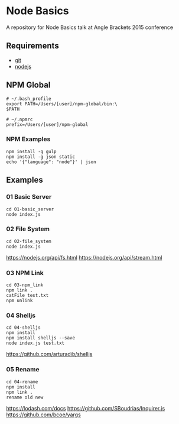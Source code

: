 # Node Basics

A repository for Node Basics talk at Angle Brackets 2015 conference

## Requirements

- [git](http://git-scm.com/)
- [nodejs](https://nodejs.org/)

## NPM Global

    # ~/.bash_profile
    export PATH=/Users/[user]/npm-global/bin:\
    $PATH

    # ~/.npmrc
    prefix=/Users/[user]/npm-global

### NPM Examples

    npm install -g gulp
    npm install -g json static
    echo '{"language": "node"}' | json

## Examples

### 01 Basic Server

    cd 01-basic_server
    node index.js

### 02 File System

    cd 02-file_system
    node index.js

<https://nodejs.org/api/fs.html>
<https://nodejs.org/api/stream.html>

### 03 NPM Link

    cd 03-npm_link
    npm link .
    catFile test.txt
    npm unlink

### 04 Shelljs

    cd 04-shelljs
    npm install
    npm install shelljs --save
    node index.js test.txt

<https://github.com/arturadib/shelljs>

### 05 Rename

    cd 04-rename
    npm install
    npm link .
    rename old new

<https://lodash.com/docs>
<https://github.com/SBoudrias/Inquirer.js>
<https://github.com/bcoe/yargs>


